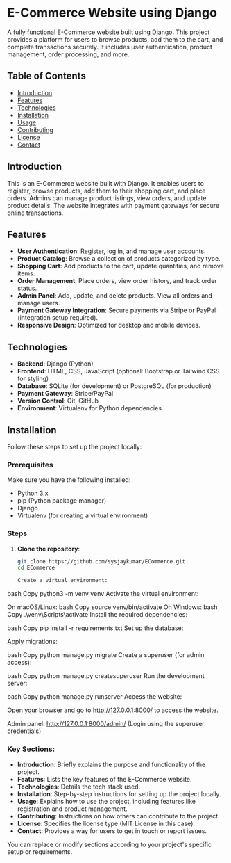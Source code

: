 # E-Commerce Website using Django

A fully functional E-Commerce website built using Django. This project provides a platform for users to browse products, add them to the cart, and complete transactions securely. It includes user authentication, product management, order processing, and more.

## Table of Contents
- [Introduction](#introduction)
- [Features](#features)
- [Technologies](#technologies)
- [Installation](#installation)
- [Usage](#usage)
- [Contributing](#contributing)
- [License](#license)
- [Contact](#contact)

## Introduction

This is an E-Commerce website built with Django. It enables users to register, browse products, add them to their shopping cart, and place orders. Admins can manage product listings, view orders, and update product details. The website integrates with payment gateways for secure online transactions.

## Features

- **User Authentication**: Register, log in, and manage user accounts.
- **Product Catalog**: Browse a collection of products categorized by type.
- **Shopping Cart**: Add products to the cart, update quantities, and remove items.
- **Order Management**: Place orders, view order history, and track order status.
- **Admin Panel**: Add, update, and delete products. View all orders and manage users.
- **Payment Gateway Integration**: Secure payments via Stripe or PayPal (integration setup required).
- **Responsive Design**: Optimized for desktop and mobile devices.

## Technologies

- **Backend**: Django (Python)
- **Frontend**: HTML, CSS, JavaScript (optional: Bootstrap or Tailwind CSS for styling)
- **Database**: SQLite (for development) or PostgreSQL (for production)
- **Payment Gateway**: Stripe/PayPal
- **Version Control**: Git, GitHub
- **Environment**: Virtualenv for Python dependencies

## Installation

Follow these steps to set up the project locally:

### Prerequisites

Make sure you have the following installed:
- Python 3.x
- pip (Python package manager)
- Django
- Virtualenv (for creating a virtual environment)

### Steps

1. **Clone the repository**:

   ```bash
   git clone https://github.com/sysjaykumar/ECommerce.git
   cd ECommerce

   Create a virtual environment:

bash
Copy
python3 -m venv venv
Activate the virtual environment:

On macOS/Linux:
bash
Copy
source venv/bin/activate
On Windows:
bash
Copy
.\venv\Scripts\activate
Install the required dependencies:

bash
Copy
pip install -r requirements.txt
Set up the database:

Apply migrations:

bash
Copy
python manage.py migrate
Create a superuser (for admin access):

bash
Copy
python manage.py createsuperuser
Run the development server:

bash
Copy
python manage.py runserver
Access the website:

Open your browser and go to http://127.0.0.1:8000/ to access the website.

Admin panel: http://127.0.0.1:8000/admin/ (Login using the superuser credentials)


### Key Sections:
- **Introduction**: Briefly explains the purpose and functionality of the project.
- **Features**: Lists the key features of the E-Commerce website.
- **Technologies**: Details the tech stack used.
- **Installation**: Step-by-step instructions for setting up the project locally.
- **Usage**: Explains how to use the project, including features like registration and product management.
- **Contributing**: Instructions on how others can contribute to the project.
- **License**: Specifies the license type (MIT License in this case).
- **Contact**: Provides a way for users to get in touch or report issues.

You can replace or modify sections according to your project's specific setup or requirements.


